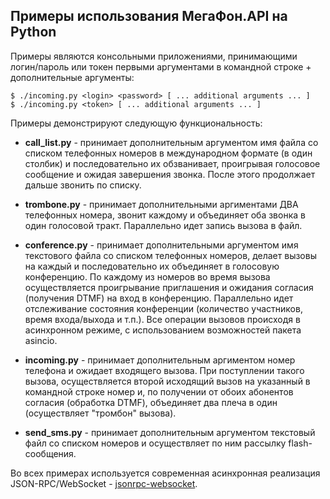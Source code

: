 Примеры использования МегаФон.API на Python
-------------------------------------------

Примеры являются консольными приложениями, принимающими логин/пароль или токен первыми аргументами в командной строке + дополнительные аргументы:

```
$ ./incoming.py <login> <password> [ ... additional arguments ... ]
$ ./incoming.py <token> [ ... additional arguments ... ]
```

Примеры демонстрируют следующую функциональность:

* **call_list.py** - принимает дополнительным аргументом имя файла со списком телефонных номеров в международном формате (в один столбик) и последовательно их обзванивает, проигрывая голосовое сообщение и ожидая завершения звонка. После этого продолжает дальше звонить по списку.

* **trombone.py** - принимает дополнительными аргиментами ДВА телефонных номера, звонит каждому и объединяет оба звонка в один голосовой тракт. Параллельно идет запись вызова в файл.

* **conference.py** - принимает дополнительными аргументом имя текстового файла со списком телефонных номеров, делает вызовы на каждый и последовательно их объединяет в голосовую конференцию. По каждому из номеров во время вызова осуществляется проигрывание приглашения и ожидания согласия (получения DTMF) на вход в конференцию. Параллельно идет отслеживание состояния конференции (количество участников, время входа/выхода и т.п.). Все операции вызовов происходя в асинхронном режиме, с использованием возможностей пакета asincio.

* **incoming.py** - принимает дополнительным аргиментом номер телефона и ожидает входящего вызова. При поступлении такого вызова, осуществляется второй исходящий вызов на указанный в командной строке номер и, по получении от обоих абонентов согласия (обработка DTMF), объединяет два плеча в один (осуществляет "тромбон" вызова).

* **send_sms.py** - принимает дополнительным аргументом текстовый файл со списком номеров и осуществляет по ним рассылку flash-сообщения.

Во всех примерах используется современная асинхронная реализация JSON-RPC/WebSocket - [jsonrpc-websocket](https://github.com/armills/jsonrpc-websocket).
